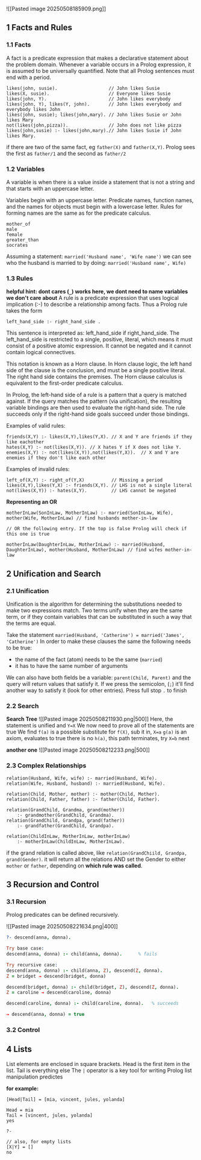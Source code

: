 ![[Pasted image 20250508185909.png]]
## 1 Facts and Rules

### 1.1 Facts
A fact is a predicate expression that makes a declarative statement about the problem domain. Whenever a variable occurs in a Prolog expression, it is assumed to be universally quantified. Note that all Prolog sentences must end with a period.

```
likes(john, susie).                   // John likes Susie
likes(X, susie).                      // Everyone likes Susie
likes(john, Y).                       // John likes everybody
likes(john, Y), likes(Y, john).       // John likes everybody and everybody likes John
likes(john, susie); likes(john,mary). // John likes Susie or John likes Mary
not(likes(john,pizza)).               // John does not like pizza
likes(john,susie) :- likes(john,mary).// John likes Susie if John likes Mary.
```

if there are two of the same fact, eg `father(X)` and `father(X,Y)`. Prolog sees the first as `father/1` and the second as `father/2`
### 1.2 Variables
A variable is when there is a value inside a statement that is not a string and that starts with an uppercase letter.

Variables begin with an uppercase letter. Predicate names, function names, and the names for objects must begin with a lowercase letter. Rules for forming names are the same as for the predicate calculus.

    mother_of
    male
    female
    greater_than
    socrates


Assuming a statement:
`married('Husband name', 'Wife name')`
we can see who the husband is married to by doing:
`married('Husband name', Wife)`

### 1.3 Rules
**helpful hint: dont cares (`_`) works here, we dont need to name variables we don't care about**
A rule is a predicate expression that uses logical implication (:-) to describe a relationship among facts. Thus a Prolog rule takes the form

`left_hand_side :- right_hand_side .`

This sentence is interpreted as: left_hand_side if right_hand_side. The left_hand_side is restricted to a single, positive, literal, which means it must consist of a positive atomic expression. It cannot be negated and it cannot contain logical connectives.

This notation is known as a Horn clause. In Horn clause logic, the left hand side of the clause is the conclusion, and must be a single positive literal. The right hand side contains the premises. The Horn clause calculus is equivalent to the first-order predicate calculus.

In Prolog, the left-hand side of a rule is a pattern that a query is matched against. If the query matches the pattern (via unification), the resulting variable bindings are then used to evaluate the right-hand side. The rule succeeds only if the right-hand side goals succeed under those bindings.

Examples of valid rules:

```
friends(X,Y) :- likes(X,Y),likes(Y,X). // X and Y are friends if they like eachother
hates(X,Y) :- not(likes(X,Y)). // X hates Y if X does not like Y.
enemies(X,Y) :- not(likes(X,Y)),not(likes(Y,X)).  // X and Y are enemies if they don't like each other
```

Examples of invalid rules:

```
left_of(X,Y) :- right_of(Y,X)          // Missing a period
likes(X,Y),likes(Y,X) :- friends(X,Y). // LHS is not a single literal
not(likes(X,Y)) :- hates(X,Y).         // LHS cannot be negated
```

**Representing an OR**

```
motherInLaw(SonInLaw, MotherInLaw) :- married(SonInLaw, Wife), mother(Wife, MotherInLaw) // find husbands mother-in-law

// OR the following entry. If the top is false Prolog will check if this one is true

motherInLaw(DaughterInLaw, MotherInLaw) :- married(Husband, DaughterInLaw), mother(Husband, MotherInLaw) // find wifes mother-in-law 
```

## 2 Unification and Search
### 2.1 Unification
Unification is the algorithm for determining the substitutions needed to make two expressions match.
Two terms unify when they are the same term, or if they contain variables that can be substituted in such a way that the terms are equal.

Take the statement 
`married(Husband, 'Catherine') = married('James', 'Catherine')`
In order to make these clauses the same the following needs to be true:
- the name of the fact (atom) needs to be the same (`married`)
- it has to have the same number of arguments

We can also have both fields be a variable:
`parent(Child, Parent)`
and the query will return values that satisfy it. If we press the semicolon, (`;`) it'll find another way to satisfy it (look for other entries). Press full stop `.` to finish

### 2.2 Search
**Search Tree**
![[Pasted image 20250508211930.png|500]]
Here, the statement is unified and `Y=X`
We now need to prove all of the statements are true
We find `f(a)` is a possible substitute for `f(X)`, sub it in, `X=a`
`g(a)` is an axiom, evaluates to true
there is no `h(a)`, this path terminates, try `X=b` next

**another one**
![[Pasted image 20250508212233.png|500]]

### 2.3 Complex Relationships
```
relation(Husband, Wife, wife) :- married(Husband, Wife).
relation(Wife, Husband, husband) :- married(Husband, Wife).

relation(Child, Mother, mother) :- mother(Child, Mother).
relation(Child, Father, father) :- father(Child, Father).

relation(GrandChild, Grandma, grand(mother)) 
	:- grandmother(GrandChild, Grandma).
relation(GrandChild, Grandpa, grand(father)) 
	:- grandfather(GrandChild, Grandpa).

relation(ChildInLaw, MotherInLaw, motherInLaw) 
	:- motherInLaw(ChildInLaw, MotherInLaw).
```

if the grand relation is called above, like `relation(GrandChiild, Grandpa, grand(Gender)`. it will return all the relations AND set the Gender to either `mother` or `father`, depending on **which rule was called**.
## 3 Recursion and Control
### 3.1 Recursion
Prolog predicates can be defined recursively. 

![[Pasted image 20250508221634.png|400]]

```prolog
?- descend(anna, donna).

Try base case:
descend(anna, donna) :- child(anna, donna).      % fails

Try recursive case:
descend(anna, donna) :- child(anna, Z), descend(Z, donna).
Z = bridget → descend(bridget, donna)

descend(bridget, donna) :- child(bridget, Z), descend(Z, donna).
Z = caroline → descend(caroline, donna)

descend(caroline, donna) :- child(caroline, donna).   % succeeds

→ descend(anna, donna) = true
```

### 3.2 Control

## 4 Lists
List elements are enclosed in square brackets.
Head is the first item in the list. Tail is everything else
The `|` operator is a key tool for writing Prolog list manipulation predictes

**for example:**
```
[Head|Tail] = [mia, vincent, jules, yolanda]

Head = mia
Tail = [vincent, jules, yolanda]
yes

?-

// also, for empty lists
[X|Y] = []
no
```

